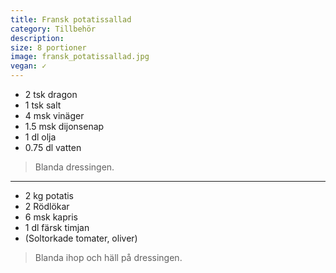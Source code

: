 ```yaml
---
title: Fransk potatissallad
category: Tillbehör
description: 
size: 8 portioner
image: fransk_potatissallad.jpg
vegan: ✓
---
```


- 2 tsk dragon
- 1 tsk salt
- 4 msk vinäger
- 1.5 msk dijonsenap
- 1 dl olja
- 0.75 dl vatten

> Blanda dressingen.

---

- 2 kg potatis
- 2 Rödlökar
- 6 msk kapris
- 1 dl färsk timjan
- (Soltorkade tomater, oliver)

> Blanda ihop och häll på dressingen.